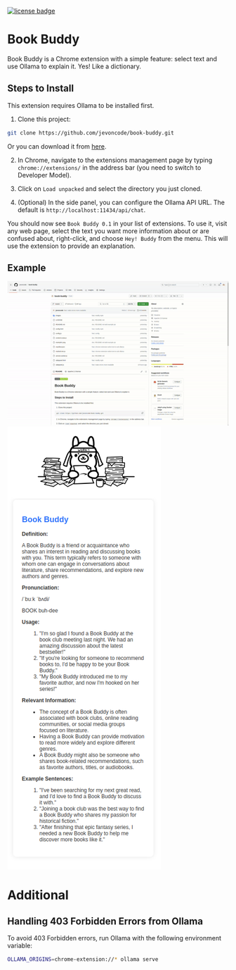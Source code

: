 [![license badge](https://img.shields.io/badge/license-Apache--2.0-green.svg)](LICENSE)

# Book Buddy

Book Buddy is a Chrome extension with a simple feature: select text and use Ollama to explain it. Yes! Like a dictionary.

## Steps to Install

This extension requires Ollama to be installed first.

1. Clone this project:
```bash
git clone https://github.com/jevoncode/book-buddy.git
```
Or you can download it from [here](https://github.com/jevoncode/book-buddy/archive/master.zip).

2. In Chrome, navigate to the extensions management page by typing `chrome://extensions/` in the address bar (you need to switch to Developer Model).

3. Click on `Load unpacked` and select the directory you just cloned.

4. (Optional) In the side panel, you can configure the Ollama API URL. The default is `http://localhost:11434/api/chat`.

You should now see `Book Buddy 0.1` in your list of extensions. To use it, visit any web page, select the text you want more information about or are confused about, right-click, and choose `Hey! Buddy` from the menu. This will use the extension to provide an explanation.

## Example
![example2](./example2.gif)
![example1](./example1.png)

# Additional

## Handling 403 Forbidden Errors from Ollama

To avoid 403 Forbidden errors, run Ollama with the following environment variable:
```bash
OLLAMA_ORIGINS=chrome-extension://* ollama serve
```


